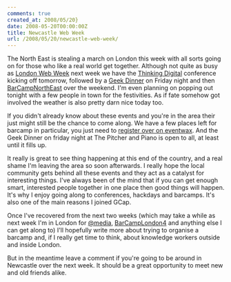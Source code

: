 ```yaml
---
comments: true
created_at: 2008/05/20}
date: 2008-05-20T00:00:00Z
title: Newcastle Web Week
url: /2008/05/20/newcastle-web-week/
---
```


The North East is stealing a march on London this week with all sorts going on for those who like a real world get together. Although not quite as busy as [London Web Week](http://www.londonwebweek.co.uk/) next week we have the [Thinking Digital](http://thinkingdigital.co.uk/) conference kicking off tomorrow, followed by a [Geek Dinner](geekdinner.co.uk/) on Friday night and then [BarCampNorthEast](http://barcamp.org/BarCampNorthEast) over the weekend. I'm even planning on popping out tonight with a few people in town for the festivities. As if fate somehow got involved the weather is also pretty darn nice today too.

If you didn't already know about these events and you're in the area their just might still be the chance to come along. We have a few places left for barcamp in particular, you just need to [register over on eventwax](http://barcampnortheast.eventwax.com/barcampnortheast/register). And the Geek Dinner on friday night at The Pitcher and Piano is open to all, at least until it fills up.

It really is great to see thing happening at this end of the country, and a real shame I'm leaving the area so soon afterwards. I really hope the local community gets behind all these events and they act as a catalyst for interesting things. I've always been of the mind that if you can get enough smart, interested people together in one place then good things will happen. It's why I enjoy going along to conferences, hackdays and barcamps. It's also one of the main reasons I joined GCap.

Once I've recovered from the next two weeks (which may take a while as next week I'm in London for [@media](http://www.vivabit.com/atmedia2008/london/), [BarCampLondon4](http://barcamp.org/BarCampLondon4) and anything else I can get along to) I'll hopefully write more about trying to organise a barcamp and, if I really get time to think, about knowledge workers outside and inside London.

But in the meantime leave a comment if you're going to be around in Newcastle over the next week. It should be a great opportunity to meet new and old friends alike.
